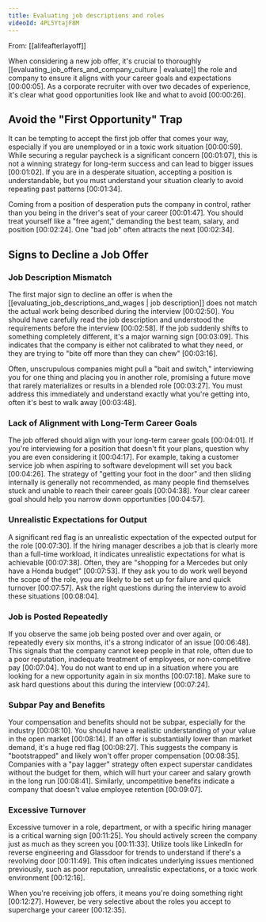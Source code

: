 ```yaml
---
title: Evaluating job descriptions and roles
videoId: 4PL5YtajF8M
---
```


From: [[alifeafterlayoff]] <br/> 

When considering a new job offer, it's crucial to thoroughly [[evaluating_job_offers_and_company_culture | evaluate]] the role and company to ensure it aligns with your career goals and expectations <a class="yt-timestamp" data-t="00:00:05">[00:00:05]</a>. As a corporate recruiter with over two decades of experience, it's clear what good opportunities look like and what to avoid <a class="yt-timestamp" data-t="00:00:26">[00:00:26]</a>.

## Avoid the "First Opportunity" Trap

It can be tempting to accept the first job offer that comes your way, especially if you are unemployed or in a toxic work situation <a class="yt-timestamp" data-t="00:00:59">[00:00:59]</a>. While securing a regular paycheck is a significant concern <a class="yt-timestamp" data-t="00:01:07">[00:01:07]</a>, this is not a winning strategy for long-term success and can lead to bigger issues <a class="yt-timestamp" data-t="00:01:02">[00:01:02]</a>. If you are in a desperate situation, accepting a position is understandable, but you must understand your situation clearly to avoid repeating past patterns <a class="yt-timestamp" data-t="00:01:34">[00:01:34]</a>.

Coming from a position of desperation puts the company in control, rather than you being in the driver's seat of your career <a class="yt-timestamp" data-t="00:01:47">[00:01:47]</a>. You should treat yourself like a "free agent," demanding the best team, salary, and position <a class="yt-timestamp" data-t="00:02:24">[00:02:24]</a>. One "bad job" often attracts the next <a class="yt-timestamp" data-t="00:02:34">[00:02:34]</a>.

## Signs to Decline a Job Offer

### Job Description Mismatch
The first major sign to decline an offer is when the [[evaluating_job_descriptions_and_wages | job description]] does not match the actual work being described during the interview <a class="yt-timestamp" data-t="00:02:50">[00:02:50]</a>. You should have carefully read the job description and understood the requirements before the interview <a class="yt-timestamp" data-t="00:02:58">[00:02:58]</a>. If the job suddenly shifts to something completely different, it's a major warning sign <a class="yt-timestamp" data-t="00:03:09">[00:03:09]</a>. This indicates that the company is either not calibrated to what they need, or they are trying to "bite off more than they can chew" <a class="yt-timestamp" data-t="00:03:16">[00:03:16]</a>.

Often, unscrupulous companies might pull a "bait and switch," interviewing you for one thing and placing you in another role, promising a future move that rarely materializes or results in a blended role <a class="yt-timestamp" data-t="00:03:27">[00:03:27]</a>. You must address this immediately and understand exactly what you're getting into, often it's best to walk away <a class="yt-timestamp" data-t="00:03:48">[00:03:48]</a>.

### Lack of Alignment with Long-Term Career Goals
The job offered should align with your long-term career goals <a class="yt-timestamp" data-t="00:04:01">[00:04:01]</a>. If you're interviewing for a position that doesn't fit your plans, question why you are even considering it <a class="yt-timestamp" data-t="00:04:17">[00:04:17]</a>. For example, taking a customer service job when aspiring to software development will set you back <a class="yt-timestamp" data-t="00:04:26">[00:04:26]</a>. The strategy of "getting your foot in the door" and then sliding internally is generally not recommended, as many people find themselves stuck and unable to reach their career goals <a class="yt-timestamp" data-t="00:04:38">[00:04:38]</a>. Your clear career goal should help you narrow down opportunities <a class="yt-timestamp" data-t="00:04:57">[00:04:57]</a>.

### Unrealistic Expectations for Output
A significant red flag is an unrealistic expectation of the expected output for the role <a class="yt-timestamp" data-t="00:07:30">[00:07:30]</a>. If the hiring manager describes a job that is clearly more than a full-time workload, it indicates unrealistic expectations for what is achievable <a class="yt-timestamp" data-t="00:07:38">[00:07:38]</a>. Often, they are "shopping for a Mercedes but only have a Honda budget" <a class="yt-timestamp" data-t="00:07:53">[00:07:53]</a>. If they ask you to do work well beyond the scope of the role, you are likely to be set up for failure and quick turnover <a class="yt-timestamp" data-t="00:07:57">[00:07:57]</a>. Ask the right questions during the interview to avoid these situations <a class="yt-timestamp" data-t="00:08:04">[00:08:04]</a>.

### Job is Posted Repeatedly
If you observe the same job being posted over and over again, or repeatedly every six months, it's a strong indicator of an issue <a class="yt-timestamp" data-t="00:06:48">[00:06:48]</a>. This signals that the company cannot keep people in that role, often due to a poor reputation, inadequate treatment of employees, or non-competitive pay <a class="yt-timestamp" data-t="00:07:04">[00:07:04]</a>. You do not want to end up in a situation where you are looking for a new opportunity again in six months <a class="yt-timestamp" data-t="00:07:18">[00:07:18]</a>. Make sure to ask hard questions about this during the interview <a class="yt-timestamp" data-t="00:07:24">[00:07:24]</a>.

### Subpar Pay and Benefits
Your compensation and benefits should not be subpar, especially for the industry <a class="yt-timestamp" data-t="00:08:10">[00:08:10]</a>. You should have a realistic understanding of your value in the open market <a class="yt-timestamp" data-t="00:08:14">[00:08:14]</a>. If an offer is substantially lower than market demand, it's a huge red flag <a class="yt-timestamp" data-t="00:08:27">[00:08:27]</a>. This suggests the company is "bootstrapped" and likely won't offer proper compensation <a class="yt-timestamp" data-t="00:08:35">[00:08:35]</a>. Companies with a "pay lagger" strategy often expect superstar candidates without the budget for them, which will hurt your career and salary growth in the long run <a class="yt-timestamp" data-t="00:08:41">[00:08:41]</a>. Similarly, uncompetitive benefits indicate a company that doesn't value employee retention <a class="yt-timestamp" data-t="00:09:07">[00:09:07]</a>.

### Excessive Turnover
Excessive turnover in a role, department, or with a specific hiring manager is a critical warning sign <a class="yt-timestamp" data-t="00:11:25">[00:11:25]</a>. You should actively screen the company just as much as they screen you <a class="yt-timestamp" data-t="00:11:33">[00:11:33]</a>. Utilize tools like LinkedIn for reverse engineering and Glassdoor for trends to understand if there's a revolving door <a class="yt-timestamp" data-t="00:11:49">[00:11:49]</a>. This often indicates underlying issues mentioned previously, such as poor reputation, unrealistic expectations, or a toxic work environment <a class="yt-timestamp" data-t="00:12:16">[00:12:16]</a>.

When you're receiving job offers, it means you're doing something right <a class="yt-timestamp" data-t="00:12:27">[00:12:27]</a>. However, be very selective about the roles you accept to supercharge your career <a class="yt-timestamp" data-t="00:12:35">[00:12:35]</a>.
